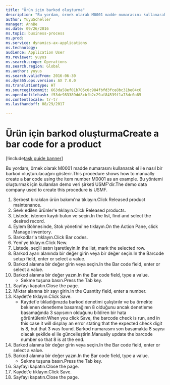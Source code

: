 ```yaml
--- 
title: "Ürün için barkod oluşturma"
description: "Bu yordam, örnek olarak M0001 madde numarasını kullanarak el ile nasıl bir barkod oluşturulacağını gösterir."
author: YuyuScheller
manager: AnnBe
ms.date: 09/26/2016
ms.topic: business-process
ms.prod: 
ms.service: dynamics-ax-applications
ms.technology: 
audience: Application User
ms.reviewer: yuyus
ms.search.scope: Operations
ms.search.region: Global
ms.author: yuyus
ms.search.validFrom: 2016-06-30
ms.dyn365.ops.version: AX 7.0.0
ms.translationtype: HT
ms.sourcegitcommit: 663da58ef01b705c0c984fbfd3fce8bc31be04c6
ms.openlocfilehash: f53de983389dd8cbfb2c29af84539f1a73dc0a85
ms.contentlocale: tr-tr
ms.lasthandoff: 08/29/2017

---
```

# <a name="create-a-bar-code-for-a-product"></a><span data-ttu-id="b46a3-103">Ürün için barkod oluşturma</span><span class="sxs-lookup"><span data-stu-id="b46a3-103">Create a bar code for a product</span></span>

[!include[task guide banner](../../includes/task-guide-banner.md)]

<span data-ttu-id="b46a3-104">Bu yordam, örnek olarak M0001 madde numarasını kullanarak el ile nasıl bir barkod oluşturulacağını gösterir.</span><span class="sxs-lookup"><span data-stu-id="b46a3-104">This procedure shows how to manually create a bar code using the item number M0001 as an example.</span></span> <span data-ttu-id="b46a3-105">Bu yöntemi oluşturmak için kullanılan demo veri şirketi USMF'dir.</span><span class="sxs-lookup"><span data-stu-id="b46a3-105">The demo data company used to create this procedure is USMF.</span></span>

1. <span data-ttu-id="b46a3-106">Serbest bırakılan ürün bakımı'na tıklayın.</span><span class="sxs-lookup"><span data-stu-id="b46a3-106">Click Released product maintenance.</span></span>
2. <span data-ttu-id="b46a3-107">Sevk edilen ürünler'e tıklayın.</span><span class="sxs-lookup"><span data-stu-id="b46a3-107">Click Released products.</span></span>
3. <span data-ttu-id="b46a3-108">Listede, istenen kaydı bulun ve seçin.</span><span class="sxs-lookup"><span data-stu-id="b46a3-108">In the list, find and select the desired record.</span></span>
4. <span data-ttu-id="b46a3-109">Eylem Bölmesinde, Stok yönetimi'ne tıklayın.</span><span class="sxs-lookup"><span data-stu-id="b46a3-109">On the Action Pane, click Manage inventory.</span></span>
5. <span data-ttu-id="b46a3-110">Barkodlar'a tıklayın.</span><span class="sxs-lookup"><span data-stu-id="b46a3-110">Click Bar codes.</span></span>
6. <span data-ttu-id="b46a3-111">Yeni'ye tıklayın.</span><span class="sxs-lookup"><span data-stu-id="b46a3-111">Click New.</span></span>
7. <span data-ttu-id="b46a3-112">Listede, seçili satırı işaretleyin.</span><span class="sxs-lookup"><span data-stu-id="b46a3-112">In the list, mark the selected row.</span></span>
8. <span data-ttu-id="b46a3-113">Barkod ayarı alanında bir değer girin veya bir değer seçin.</span><span class="sxs-lookup"><span data-stu-id="b46a3-113">In the Barcode setup field, enter or select a value.</span></span>
9. <span data-ttu-id="b46a3-114">Barkod alanına bir değer girin veya seçin.</span><span class="sxs-lookup"><span data-stu-id="b46a3-114">In the Bar code field, enter or select a value.</span></span>
10. <span data-ttu-id="b46a3-115">Barkod alanına bir değer yazın.</span><span class="sxs-lookup"><span data-stu-id="b46a3-115">In the Bar code field, type a value.</span></span>
    * <span data-ttu-id="b46a3-116">Sekme tuşuna basın.</span><span class="sxs-lookup"><span data-stu-id="b46a3-116">Press the Tab key.</span></span>  
11. <span data-ttu-id="b46a3-117">Sayfayı kapatın.</span><span class="sxs-lookup"><span data-stu-id="b46a3-117">Close the page.</span></span>
12. <span data-ttu-id="b46a3-118">Miktar alanına bir sayı girin.</span><span class="sxs-lookup"><span data-stu-id="b46a3-118">In the Quantity field, enter a number.</span></span>
13. <span data-ttu-id="b46a3-119">Kaydet'e tıklayın.</span><span class="sxs-lookup"><span data-stu-id="b46a3-119">Click Save.</span></span>
    * <span data-ttu-id="b46a3-120">Kaydet'e tıkladığınızda barkod denetimi çalıştırılır ve bu örnekte beklenen denetleme basamağının 8 olduğunu ancak denetleme basamağında 3 sayısının olduğunu bildiren bir hata görüntülenir.</span><span class="sxs-lookup"><span data-stu-id="b46a3-120">When you click Save, the barcode check is run, and in this case it will display an error stating that the expected check digit is 8, but that 3 was found.</span></span> <span data-ttu-id="b46a3-121">Barkod numarasını son basamakta 8 sayısı olacak şekilde el ile güncelleştirin.</span><span class="sxs-lookup"><span data-stu-id="b46a3-121">Manually update the barcode number so that 8 is at the end.</span></span>  
14. <span data-ttu-id="b46a3-122">Barkod alanına bir değer girin veya seçin.</span><span class="sxs-lookup"><span data-stu-id="b46a3-122">In the Bar code field, enter or select a value.</span></span>
15. <span data-ttu-id="b46a3-123">Barkod alanına bir değer yazın.</span><span class="sxs-lookup"><span data-stu-id="b46a3-123">In the Bar code field, type a value.</span></span>
    * <span data-ttu-id="b46a3-124">Sekme tuşuna basın.</span><span class="sxs-lookup"><span data-stu-id="b46a3-124">Press the Tab key.</span></span>  
16. <span data-ttu-id="b46a3-125">Sayfayı kapatın.</span><span class="sxs-lookup"><span data-stu-id="b46a3-125">Close the page.</span></span>
17. <span data-ttu-id="b46a3-126">Kaydet'e tıklayın.</span><span class="sxs-lookup"><span data-stu-id="b46a3-126">Click Save.</span></span>
18. <span data-ttu-id="b46a3-127">Sayfayı kapatın.</span><span class="sxs-lookup"><span data-stu-id="b46a3-127">Close the page.</span></span>


